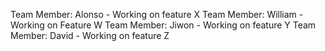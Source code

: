 Team Member: Alonso - Working on feature X
Team Member: William - Working on Feature W
Team Member: Jiwon - Working on feature Y
Team Member: David - Working on feature Z

